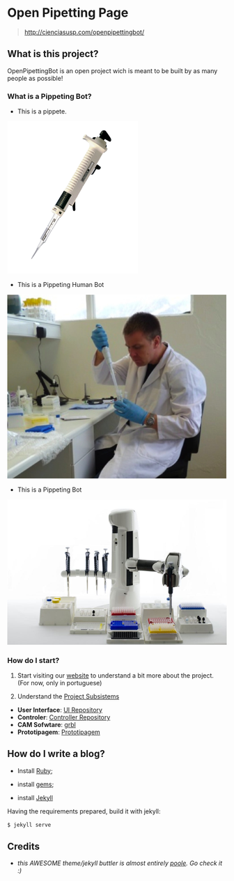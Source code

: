 # Open Pipetting Page

> http://cienciasusp.com/openpipettingbot/

## What is this project?

OpenPipettingBot is an open project wich is meant to be built by as many people as possible!

### What is a Pippeting Bot?

* This is a pippete.

![Alt text](/_pics/P3000_labpette_repeating_pipette_0.png "Pipette")

* This is a Pippeting Human Bot

![Alt text](/_pics/pipetting_human_robot.jpg "Pipetting Robot Robot")

* This is a Pippeting Bot

![Alt text](/_pics/andrew_pipetting_bot.jpg "Pipetting Bot")

### How do I start?

1. Start visiting our [website](http://cienciasusp.com/openpipettingbot/) to understand a bit more about the project. (For now, only in portuguese)

2. Understand the [Project Subsistems](https://github.com/open-pipetting/)
  * **User Interface**: [UI Repository](https://github.com/open-pipetting/pipettingbot-ui/blob/master/Sobre.md)
  * **Controler**: [Controller Repository](https://github.com/open-pipetting/pipettingbot-controller)
  * **CAM Sofwtare**: [grbl](https://github.com/open-pipetting/grbl/)
  * **Prototipagem**: [Prototipagem](https://github.com/open-pipetting/pipettingbot-prototyping/)

## How do I write a blog?

-   Install [Ruby](https://www.ruby-lang.org/en/);

-   install [gems](http://rubygems.org/);

-   install [Jekyll](http://jekyllrb.com/docs/installation/)

Having the requirements prepared, build it with jekyll:


```bash
$ jekyll serve
```

## Credits

-   *this AWESOME theme/jekyll buttler is almost entirely [poole](http://getpoole.com/). Go check it :)*
